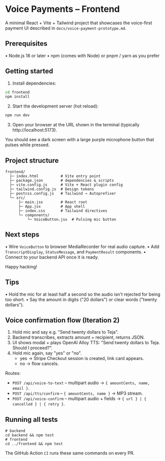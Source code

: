# Voice Payments – Frontend

A minimal React + Vite + Tailwind project that showcases the voice-first payment UI described in `docs/voice-payment-prototype.md`.

## Prerequisites

• Node.js 18 or later
• npm (comes with Node) or pnpm / yarn as you prefer

## Getting started

1. Install dependencies:

```bash
cd frontend
npm install
```

2. Start the development server (hot reload):

```bash
npm run dev
```

3. Open your browser at the URL shown in the terminal (typically http://localhost:5173).

You should see a dark screen with a large purple microphone button that pulses while pressed.

## Project structure

```
frontend/
  ├─ index.html          # Vite entry point
  ├─ package.json        # dependencies & scripts
  ├─ vite.config.js      # Vite + React plugin config
  ├─ tailwind.config.js  # Design tokens
  ├─ postcss.config.js   # Tailwind → Autoprefixer
  └─ src/
      ├─ main.jsx        # React root
      ├─ App.jsx         # App shell
      ├─ index.css       # Tailwind directives
      └─ components/
          └─ VoiceButton.jsx  # Pulsing mic button
```

## Next steps

• Wire `VoiceButton` to browser MediaRecorder for real audio capture.
• Add `TranscriptDisplay`, `StatusMessage`, and `PaymentResult` components.
• Connect to your backend API once it is ready.

Happy hacking!

## Tips
• Hold the mic for at least half a second so the audio isn't rejected for being too short.
• Say the amount in digits ("20 dollars") or clear words ("twenty dollars").

## Voice confirmation flow (Iteration 2)
1. Hold mic and say e.g. "Send twenty dollars to Teja".
2. Backend transcribes, extracts amount + recipient, returns JSON.
3. UI shows modal + plays OpenAI Alloy TTS: "Send twenty dollars to Teja. Should I proceed?".
4. Hold mic again, say "yes" or "no".
   * yes → Stripe Checkout session is created, link card appears.
   * no  → flow cancels.

Routes:
* `POST /api/voice-to-text` – multipart audio → `{ amountCents, name, email }`.
* `POST /api/tts/confirm` – `{ amountCents, name }` → MP3 stream.
* `POST /api/voice-confirm` – multipart audio + fields → `{ url } | { cancelled } | { retry }`.

## Running all tests
```
# backend
cd backend && npm test
# frontend
cd ../frontend && npm test
```
The GitHub Action `CI` runs these same commands on every PR.
